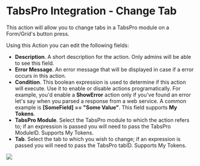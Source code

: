 # TabsPro Integration - Change Tab

This action will allow you to change tabs in a TabsPro module on a Form/Grid's button press.

Using this Action you can edit the following fields:

* **Description**. A short description for the action. Only admins will be able to see this field.
* **Error Message**. An error message that will be displayed in case if a error occurs in this action.
* **Condition**. This boolean expression is used to determine if this action will execute. Use it to enable or disable actions programatically. For example, you'd enable a **ShowError** action only if you've found an error let's say when you parsed a response from a web service. A common example is **\[SomeField\] == "Some Value"**. This field supports **My Tokens**. 
* **TabsPro Module**. Select the TabsPro module to which the action refers to; if an expression is passed you will need to pass the TabsPro ModuleID. Supports My Tokens.
* **Tab**.  Select the tab to which you wish to change; if an expression is passed you will need to pass the TabsPro tabID. Supports My Tokens.

![](//static.dnnsharp.com/documentation/change_tab.png)
